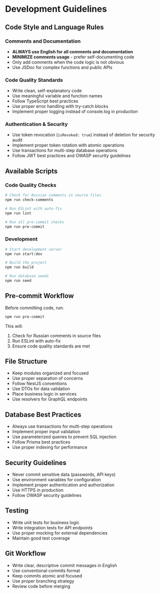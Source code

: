 # Development Guidelines

## Code Style and Language Rules

### Comments and Documentation

- **ALWAYS use English for all comments and documentation**
- **MINIMIZE comments usage** - prefer self-documenting code
- Only add comments when the code logic is not obvious
- Use JSDoc for complex functions and public APIs

### Code Quality Standards

- Write clean, self-explanatory code
- Use meaningful variable and function names
- Follow TypeScript best practices
- Use proper error handling with try-catch blocks
- Implement proper logging instead of console.log in production

### Authentication & Security

- Use token revocation (`isRevoked: true`) instead of deletion for security audit
- Implement proper token rotation with atomic operations
- Use transactions for multi-step database operations
- Follow JWT best practices and OWASP security guidelines

## Available Scripts

### Code Quality Checks

```bash
# Check for Russian comments in source files
npm run check-comments

# Run ESLint with auto-fix
npm run lint

# Run all pre-commit checks
npm run pre-commit
```

### Development

```bash
# Start development server
npm run start:dev

# Build the project
npm run build

# Run database seeds
npm run seed
```

## Pre-commit Workflow

Before committing code, run:

```bash
npm run pre-commit
```

This will:

1. Check for Russian comments in source files
2. Run ESLint with auto-fix
3. Ensure code quality standards are met

## File Structure

- Keep modules organized and focused
- Use proper separation of concerns
- Follow NestJS conventions
- Use DTOs for data validation
- Place business logic in services
- Use resolvers for GraphQL endpoints

## Database Best Practices

- Always use transactions for multi-step operations
- Implement proper input validation
- Use parameterized queries to prevent SQL injection
- Follow Prisma best practices
- Use proper indexing for performance

## Security Guidelines

- Never commit sensitive data (passwords, API keys)
- Use environment variables for configuration
- Implement proper authentication and authorization
- Use HTTPS in production
- Follow OWASP security guidelines

## Testing

- Write unit tests for business logic
- Write integration tests for API endpoints
- Use proper mocking for external dependencies
- Maintain good test coverage

## Git Workflow

- Write clear, descriptive commit messages in English
- Use conventional commits format
- Keep commits atomic and focused
- Use proper branching strategy
- Review code before merging
